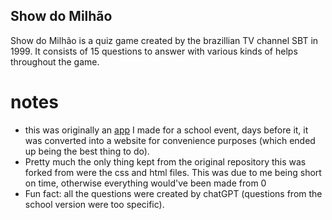 ## Show do Milhão
Show do Milhão is a quiz game created by the brazillian TV channel SBT in 1999. It consists of 15 questions to answer with various kinds of helps throughout the game.

# notes
- this was originally an [app](https://github.com/ravsil/Show-do-Milhao-app) I made for a school event, days before it, it was converted into a website for convenience purposes (which ended up being the best thing to do).
- Pretty much the only thing kept from the original repository this was forked from were the css and html files. This was due to me being short on time, otherwise everything would've been made from 0
- Fun fact: all the questions were created by chatGPT (questions from the school version were too specific).
